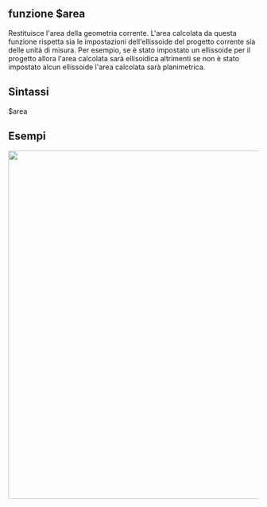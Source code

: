 ## funzione $area

Restituisce l'area della geometria corrente.
L'area calcolata da questa funzione rispetta sia le impostazioni dell'ellissoide del progetto corrente sia delle unità di misura.
Per esempio, se è stato impostato un ellissoide per il progetto allora l'area calcolata sarà ellisoidica
altrimenti se non è stato impostato alcun ellissoide l'area calcolata sarà planimetrica.

## Sintassi

$area

## Esempi



<img src="https://github.com/pigreco/SL-routing/blob/master/img/grafo01.png" width=700>
